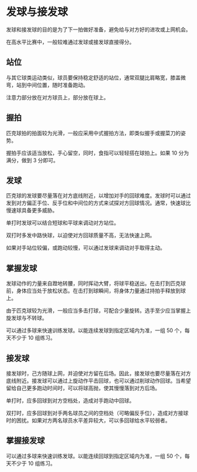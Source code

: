# 发球与接发球

发球和接发球的目的是为了下一拍做好准备，避免给与对方好的进攻或上网机会。

在高水平比赛中，一般较难通过发球或接发球直接得分。

## 站位

与其它球类运动类似，球员要保持稳定舒适的站位，通常双腿比肩略宽，膝盖微弯，站到中间位置，随时准备跑动。

注意力部分放在对方球员上，部分放在球上。

## 握拍

匹克球拍的拍面较为光滑，一般应采用中式握拍方法，即类似握手或握菜刀的姿势。

握拍手应该适当放松，手心留空，同时，食指可以轻轻搭在球拍上。如果 10 分为满分，做到 3 分即可。

## 发球

匹克球的发球要尽量落在对方底线附近，以增加对手的回球难度。发球时可以通过发到对方偏正手位、反手位和中间位的方式来试探对方回球情况。通常，快速球比慢速球具备更多威胁。

单打时发球可以结合短球和平球来调动对方站位。

双打时多发中路快球，以迫使对方回球质量不高，无法快速上网。

如果对手站位较偏，或跑动较慢，可以通过发球来调动对手取得主动。

## 掌握发球

发球动作的力量来自蹬地转腰，同时挥动大臂，将球平稳送出。在击打到匹克球前，身体应当处于放松状态。在击打到球瞬间，将身体力量通过持拍手释放到球上。

由于匹克球较为光滑，一般应当多击打球，可配合少量旋转。选手至少应当掌握上旋发球与不转球。

可以通过多球来快速训练发球。以能连续发球到指定区域内为准，一组 50 个，每天不少于 10 组练习。

## 接发球

接发球时，己方随球上网，并迫使对方留在后场。因此，接发球也要尽量落在对方底线附近。接发球可以通过上旋动作平击回球，也可以通过削球动作回球。当希望留给自己更多跑动时间时，可以将球高抛，使其慢慢落到对方后场。

单打时，应多回球到对方空档处，造成对手跑动中回球。

双打时，应多回球到对手两名球员之间的空档处（可略偏反手位），造成对方接球时的困扰。如果对方两名球员水平差异较大，可以多回球给水平较弱者。

## 掌握接发球

可以通过多球来快速训练发球。以能连续回球到指定区域内为准，一组 50 个，每天不少于 10 组练习。
